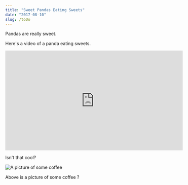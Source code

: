 ```yaml
---
title: "Sweet Pandas Eating Sweets"
date: "2017-08-10"
slug: /toDo
---
```


Pandas are really sweet.

Here's a video of a panda eating sweets.

<iframe width="560" height="315" src="https://www.youtube.com/embed/4n0xNbfJLR8" frameborder="0" allowfullscreen></iframe>

Isn't that cool?

![A picture of some coffee](https://images.unsplash.com/photo-1533776992670-a72f4c28235e?ixlib=rb-1.2.1&ixid=eyJhcHBfaWQiOjEyMDd9&w=1000&q=80)

Above is a picture of some coffee ?

